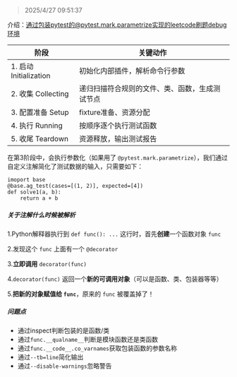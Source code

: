 > 2025/4/27 09:51:37

介绍：通过包装pytest的@pytest.mark.parametrize实现的leetcode刷题debug环境

| 阶段                   | 关键动作                                       |
| ---------------------- | ---------------------------------------------- |
| 1. 启动 Initialization | 初始化内部插件，解析命令行参数                 |
| 2. 收集 Collecting     | 递归扫描符合规则的文件、类、函数，生成测试节点 |
| 3. 配置准备 Setup      | fixture准备、资源分配                          |
| 4. 执行 Running        | 按顺序逐个执行测试函数                         |
| 5. 收尾 Teardown       | 资源释放，输出测试报告                         |

在第3阶段中，会执行参数化（如果用了 `@pytest.mark.parametrize`），我们通过自定义注解简化了测试数据的输入，只需要如下：

```
imoport base
@base.ag_test(cases=[(1, 2)], expected=[4])
def solve1(a, b):
    return a + b
```

##### 关于注解什么时候被解析

1.Python解释器执行到 `def func(): ...` 这行时，首先**创建**一个函数对象 `func`

2.发现这个 `func` 上面有一个 `@decorator`

3.**立即调用** `decorator(func)`

4.`decorator(func)` 返回一个**新的可调用对象**（可以是函数、类、包装器等等）

5.**把新的对象赋值给 `func`**，原来的 `func` 被覆盖掉了！

##### 问题点

* 通过inspect判断包装的是函数/类
* 通过`func.__qualname__`判断是模块函数还是类函数
* 通过`func.__code__.co_varnames`获取包装函数的参数名称
* 通过`--tb=line`简化输出
* 通过`--disable-warnings`忽略警告